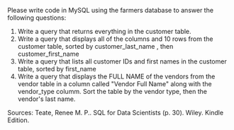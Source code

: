 Please write code in MySQL using the farmers database to answer the following questions:

1. Write a query that returns everything in the customer table. 
2. Write a query that displays all of the columns and 10 rows from the customer table, sorted by customer_last_name , then customer_first_name
3. Write a query that lists all customer IDs and first names in the customer table, sorted by first_name
4. Write a query that displays the FULL NAME of the vendors from the vendor table in a column called "Vendor Full Name" along with the vendor_type columm. Sort the table by the vendor type, then the vendor's last name.

Sources: Teate, Renee M. P.. SQL for Data Scientists (p. 30). Wiley. Kindle Edition. 
